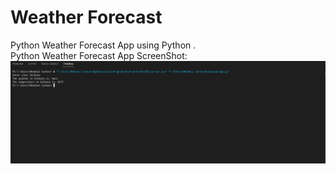 # Weather Forecast
Python Weather Forecast App using Python .<br/>
Python Weather Forecast App ScreenShot:<br/>
![Weather Forecast App](weatherforecast.png)<br/>
